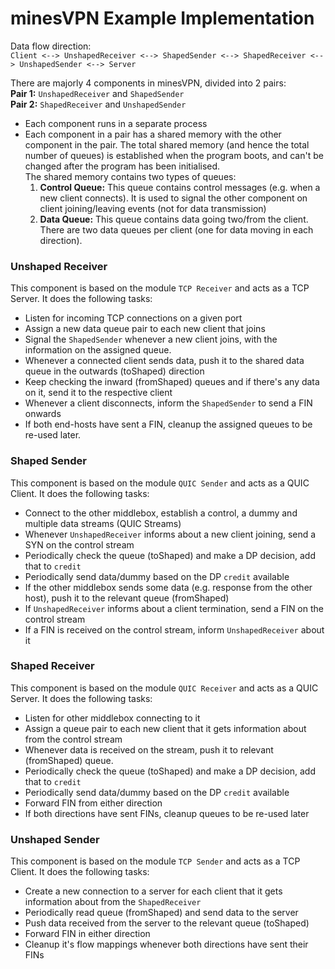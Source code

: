 # minesVPN Example Implementation

Data flow direction:  
`Client <--> UnshapedReceiver <--> ShapedSender <--> ShapedReceiver <-->
UnshapedSender <--> Server`

There are majorly 4 components in minesVPN, divided into 2 pairs:  
**Pair 1:** `UnshapedReceiver` and `ShapedSender`  
**Pair 2:** `ShapedReceiver` and `UnshapedSender`

- Each component runs in a separate process
- Each component in a pair has a shared memory with the other component in
  the pair. The total shared memory (and hence the total number of queues)
  is established when the program boots, and can't be changed after the
  program has been initialised.  
  The shared memory contains two types of queues:
  1. **Control Queue:** This queue contains control messages (e.g. when a
     new client connects). It is used to signal the other component on
     client joining/leaving events (not for data transmission)
  2. **Data Queue:** This queue contains data going two/from the client.
     There are two data queues per client (one for data moving in each
     direction).

### Unshaped Receiver

This component is based on the module `TCP Receiver` and acts as a TCP
Server. It does the following tasks:

- Listen for incoming TCP connections on a given port
- Assign a new data queue pair to each new client that joins
- Signal the `ShapedSender` whenever a new client joins, with the
  information on the assigned queue.
- Whenever a connected client sends data, push it to the shared data queue
  in the outwards (toShaped) direction
- Keep checking the inward (fromShaped) queues and if there's any data on it,
  send it to the respective client
- Whenever a client disconnects, inform the `ShapedSender` to send a FIN onwards
- If both end-hosts have sent a FIN, cleanup the assigned queues to be
  re-used later.

### Shaped Sender

This component is based on the module `QUIC Sender` and acts as a QUIC Client.
It does the following tasks:

- Connect to the other middlebox, establish a control, a dummy and multiple
  data streams (QUIC Streams)
- Whenever `UnshapedReceiver` informs about a new client joining, send a SYN
  on the control stream
- Periodically check the queue (toShaped) and make a DP decision, add that to
  `credit`
- Periodically send data/dummy based on the DP `credit` available
- If the other middlebox sends some data (e.g. response from the other host),
  push it to the relevant queue (fromShaped)
- If `UnshapedReceiver` informs about a client termination, send a FIN on
  the control stream
- If a FIN is received on the control stream, inform `UnshapedReceiver` about it

### Shaped Receiver

This component is based on the module `QUIC Receiver` and acts as a QUIC Server.
It does the following tasks:

- Listen for other middlebox connecting to it
- Assign a queue pair to each new client that it gets information about from
  the control stream
- Whenever data is received on the stream, push it to relevant (fromShaped)
  queue.
- Periodically check the queue (toShaped) and make a DP decision, add that to
  `credit`
- Periodically send data/dummy based on the DP `credit` available
- Forward FIN from either direction
- If both directions have sent FINs, cleanup queues to be re-used later

### Unshaped Sender

This component is based on the module `TCP Sender` and acts as a TCP Client.
It does the following tasks:

- Create a new connection to a server for each client that it gets
  information about from the `ShapedReceiver`
- Periodically read queue (fromShaped) and send data to the server
- Push data received from the server to the relevant queue (toShaped)
- Forward FIN in either direction
- Cleanup it's flow mappings whenever both directions have sent their FINs
